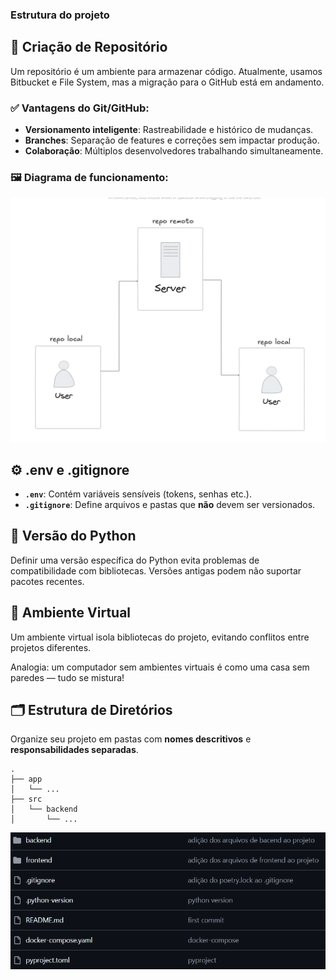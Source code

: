 ### Estrutura do projeto
## 📁 Criação de Repositório

Um repositório é um ambiente para armazenar código. Atualmente, usamos Bitbucket e File System, mas a migração para o GitHub está em andamento.

### ✅ Vantagens do Git/GitHub:

- **Versionamento inteligente**: Rastreabilidade e histórico de mudanças.
- **Branches**: Separação de features e correções sem impactar produção.
- **Colaboração**: Múltiplos desenvolvedores trabalhando simultaneamente.

### 🖼️ Diagrama de funcionamento:

![GitHub Simple Arch](/imgs/github_simple_arch.png)



## ⚙️ .env e .gitignore

- **`.env`**: Contém variáveis sensíveis (tokens, senhas etc.).
- **`.gitignore`**: Define arquivos e pastas que **não** devem ser versionados.



## 🐍 Versão do Python

Definir uma versão específica do Python evita problemas de compatibilidade com bibliotecas. Versões antigas podem não suportar pacotes recentes.



## 🧪 Ambiente Virtual

Um ambiente virtual isola bibliotecas do projeto, evitando conflitos entre projetos diferentes.

Analogia: um computador sem ambientes virtuais é como uma casa sem paredes — tudo se mistura!



## 🗂️ Estrutura de Diretórios

Organize seu projeto em pastas com **nomes descritivos** e **responsabilidades separadas**.

```text
.
├── app
│   └── ...
├── src
│   └── backend
│       └── ...
```

![Dir Structure](/imgs/dir_strucuture.png)